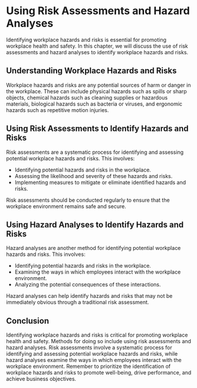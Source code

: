 Using Risk Assessments and Hazard Analyses
==============================================================================================

Identifying workplace hazards and risks is essential for promoting workplace health and safety. In this chapter, we will discuss the use of risk assessments and hazard analyses to identify workplace hazards and risks.

Understanding Workplace Hazards and Risks
-----------------------------------------

Workplace hazards and risks are any potential sources of harm or danger in the workplace. These can include physical hazards such as spills or sharp objects, chemical hazards such as cleaning supplies or hazardous materials, biological hazards such as bacteria or viruses, and ergonomic hazards such as repetitive motion injuries.

Using Risk Assessments to Identify Hazards and Risks
----------------------------------------------------

Risk assessments are a systematic process for identifying and assessing potential workplace hazards and risks. This involves:

* Identifying potential hazards and risks in the workplace.
* Assessing the likelihood and severity of these hazards and risks.
* Implementing measures to mitigate or eliminate identified hazards and risks.

Risk assessments should be conducted regularly to ensure that the workplace environment remains safe and secure.

Using Hazard Analyses to Identify Hazards and Risks
---------------------------------------------------

Hazard analyses are another method for identifying potential workplace hazards and risks. This involves:

* Identifying potential hazards and risks in the workplace.
* Examining the ways in which employees interact with the workplace environment.
* Analyzing the potential consequences of these interactions.

Hazard analyses can help identify hazards and risks that may not be immediately obvious through a traditional risk assessment.

Conclusion
----------

Identifying workplace hazards and risks is critical for promoting workplace health and safety. Methods for doing so include using risk assessments and hazard analyses. Risk assessments involve a systematic process for identifying and assessing potential workplace hazards and risks, while hazard analyses examine the ways in which employees interact with the workplace environment. Remember to prioritize the identification of workplace hazards and risks to promote well-being, drive performance, and achieve business objectives.

